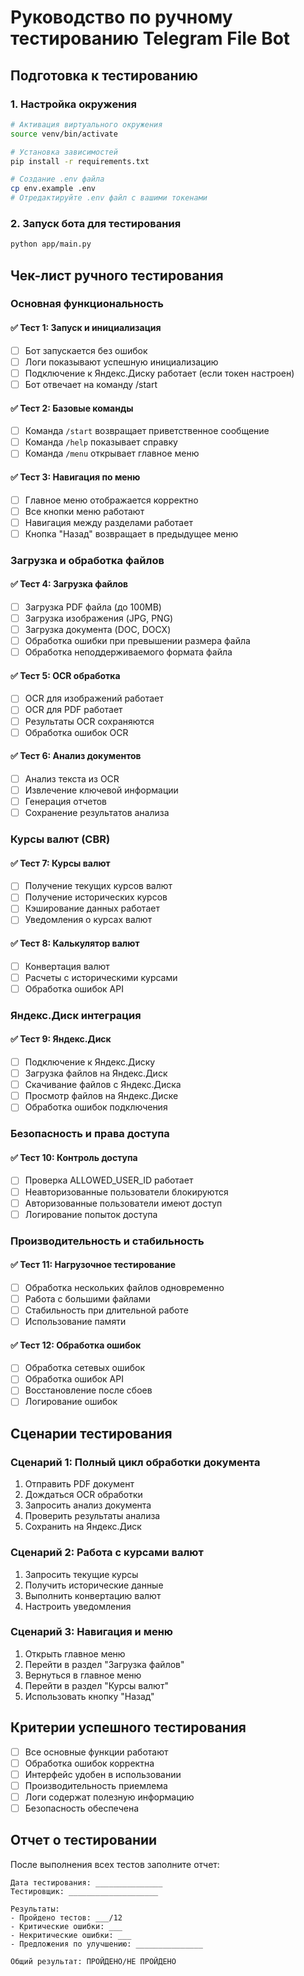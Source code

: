 # Руководство по ручному тестированию Telegram File Bot

## Подготовка к тестированию

### 1. Настройка окружения
```bash
# Активация виртуального окружения
source venv/bin/activate

# Установка зависимостей
pip install -r requirements.txt

# Создание .env файла
cp env.example .env
# Отредактируйте .env файл с вашими токенами
```

### 2. Запуск бота для тестирования
```bash
python app/main.py
```

## Чек-лист ручного тестирования

### Основная функциональность

#### ✅ Тест 1: Запуск и инициализация
- [ ] Бот запускается без ошибок
- [ ] Логи показывают успешную инициализацию
- [ ] Подключение к Яндекс.Диску работает (если токен настроен)
- [ ] Бот отвечает на команду /start

#### ✅ Тест 2: Базовые команды
- [ ] Команда `/start` возвращает приветственное сообщение
- [ ] Команда `/help` показывает справку
- [ ] Команда `/menu` открывает главное меню

#### ✅ Тест 3: Навигация по меню
- [ ] Главное меню отображается корректно
- [ ] Все кнопки меню работают
- [ ] Навигация между разделами работает
- [ ] Кнопка "Назад" возвращает в предыдущее меню

### Загрузка и обработка файлов

#### ✅ Тест 4: Загрузка файлов
- [ ] Загрузка PDF файла (до 100MB)
- [ ] Загрузка изображения (JPG, PNG)
- [ ] Загрузка документа (DOC, DOCX)
- [ ] Обработка ошибки при превышении размера файла
- [ ] Обработка неподдерживаемого формата файла

#### ✅ Тест 5: OCR обработка
- [ ] OCR для изображений работает
- [ ] OCR для PDF работает
- [ ] Результаты OCR сохраняются
- [ ] Обработка ошибок OCR

#### ✅ Тест 6: Анализ документов
- [ ] Анализ текста из OCR
- [ ] Извлечение ключевой информации
- [ ] Генерация отчетов
- [ ] Сохранение результатов анализа

### Курсы валют (CBR)

#### ✅ Тест 7: Курсы валют
- [ ] Получение текущих курсов валют
- [ ] Получение исторических курсов
- [ ] Кэширование данных работает
- [ ] Уведомления о курсах валют

#### ✅ Тест 8: Калькулятор валют
- [ ] Конвертация валют
- [ ] Расчеты с историческими курсами
- [ ] Обработка ошибок API

### Яндекс.Диск интеграция

#### ✅ Тест 9: Яндекс.Диск
- [ ] Подключение к Яндекс.Диску
- [ ] Загрузка файлов на Яндекс.Диск
- [ ] Скачивание файлов с Яндекс.Диска
- [ ] Просмотр файлов на Яндекс.Диске
- [ ] Обработка ошибок подключения

### Безопасность и права доступа

#### ✅ Тест 10: Контроль доступа
- [ ] Проверка ALLOWED_USER_ID работает
- [ ] Неавторизованные пользователи блокируются
- [ ] Авторизованные пользователи имеют доступ
- [ ] Логирование попыток доступа

### Производительность и стабильность

#### ✅ Тест 11: Нагрузочное тестирование
- [ ] Обработка нескольких файлов одновременно
- [ ] Работа с большими файлами
- [ ] Стабильность при длительной работе
- [ ] Использование памяти

#### ✅ Тест 12: Обработка ошибок
- [ ] Обработка сетевых ошибок
- [ ] Обработка ошибок API
- [ ] Восстановление после сбоев
- [ ] Логирование ошибок

## Сценарии тестирования

### Сценарий 1: Полный цикл обработки документа
1. Отправить PDF документ
2. Дождаться OCR обработки
3. Запросить анализ документа
4. Проверить результаты анализа
5. Сохранить на Яндекс.Диск

### Сценарий 2: Работа с курсами валют
1. Запросить текущие курсы
2. Получить исторические данные
3. Выполнить конвертацию валют
4. Настроить уведомления

### Сценарий 3: Навигация и меню
1. Открыть главное меню
2. Перейти в раздел "Загрузка файлов"
3. Вернуться в главное меню
4. Перейти в раздел "Курсы валют"
5. Использовать кнопку "Назад"

## Критерии успешного тестирования

- [ ] Все основные функции работают
- [ ] Обработка ошибок корректна
- [ ] Интерфейс удобен в использовании
- [ ] Производительность приемлема
- [ ] Логи содержат полезную информацию
- [ ] Безопасность обеспечена

## Отчет о тестировании

После выполнения всех тестов заполните отчет:

```
Дата тестирования: _______________
Тестировщик: ____________________

Результаты:
- Пройдено тестов: ___/12
- Критические ошибки: ___
- Некритические ошибки: ___
- Предложения по улучшению: _______________

Общий результат: ПРОЙДЕНО/НЕ ПРОЙДЕНО
``` 